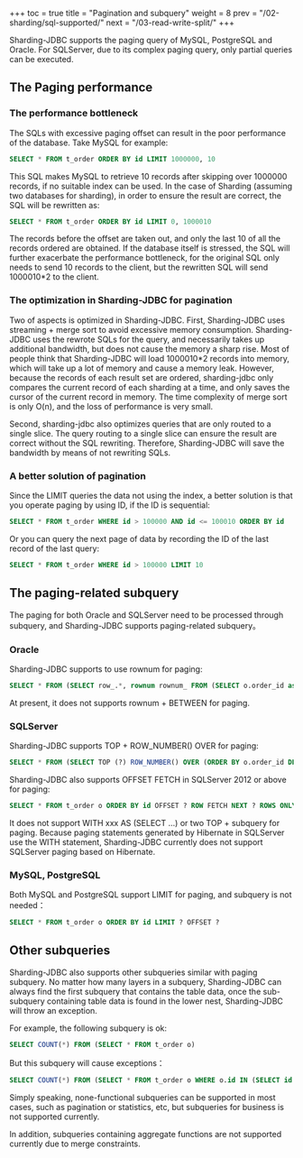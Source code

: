 +++
toc = true
title = "Pagination and subquery"
weight = 8
prev = "/02-sharding/sql-supported/"
next = "/03-read-write-split/"
+++

Sharding-JDBC supports the paging query of MySQL, PostgreSQL and Oracle. For SQLServer, due to its complex paging query, only partial queries can be executed.

## The Paging performance

### The performance bottleneck

The SQLs with excessive paging offset can result in the poor performance of the database. Take MySQL for example:

```sql
SELECT * FROM t_order ORDER BY id LIMIT 1000000, 10
```

This SQL makes MySQL to retrieve 10 records after skipping over 1000000 records, if no suitable index can be used. In the case of Sharding (assuming two databases for sharding), in order to ensure the result are correct, the SQL will be rewritten as:

```sql
SELECT * FROM t_order ORDER BY id LIMIT 0, 1000010
```
The records before the offset are taken out, and only the last 10 of all the records ordered are obtained. If the database itself is stressed, the SQL will further exacerbate the performance bottleneck, for the original SQL only needs to send 10 records to the client, but the rewritten SQL will send 1000010*2 to the client.

### The optimization in Sharding-JDBC for pagination

Two of aspects is optimized in Sharding-JDBC.
First, Sharding-JDBC uses streaming + merge sort to avoid excessive memory consumption. Sharding-JDBC uses the rewrote SQLs for the query, and necessarily takes up additional bandwidth, but does not cause the memory a sharp rise.
Most of people think that Sharding-JDBC will load 1000010*2 records into memory, which will take up a lot of memory and cause a memory leak. However, because the records of each result set are ordered, sharding-jdbc only compares the current record of each sharding at a time, and only saves the cursor of the current record in memory. The time complexity of merge sort is only O(n), and the loss of performance is very small.

Second, sharding-jdbc also optimizes queries that are only routed to a single slice. The query routing to a single slice can ensure the result are correct without the SQL rewriting. Therefore, Sharding-JDBC will save the bandwidth by means of not rewriting SQLs.

### A better solution of pagination

Since the LIMIT queries the data not using the index, a better solution is that you operate paging by using ID, if the ID is sequential:

```sql
SELECT * FROM t_order WHERE id > 100000 AND id <= 100010 ORDER BY id
```

Or you can query the next page of data by recording the ID of the last record of the last query:

```sql
SELECT * FROM t_order WHERE id > 100000 LIMIT 10
```

## The paging-related subquery

The paging for both Oracle and SQLServer need to be processed through subquery, and Sharding-JDBC supports paging-related subquery。

### Oracle

Sharding-JDBC supports to use rownum for paging:

```sql
SELECT * FROM (SELECT row_.*, rownum rownum_ FROM (SELECT o.order_id as order_id FROM t_order o JOIN t_order_item i ON o.order_id = i.order_id) row_ WHERE rownum <= ?) WHERE rownum > ?
```

At present, it does not supports rownum + BETWEEN for paging.

### SQLServer

Sharding-JDBC supports TOP + ROW_NUMBER() OVER for paging:

```sql
SELECT * FROM (SELECT TOP (?) ROW_NUMBER() OVER (ORDER BY o.order_id DESC) AS rownum, * FROM t_order o) AS temp WHERE temp.rownum > ? ORDER BY temp.order_id
```

Sharding-JDBC also supports OFFSET FETCH in SQLServer 2012 or above for paging:

```sql
SELECT * FROM t_order o ORDER BY id OFFSET ? ROW FETCH NEXT ? ROWS ONLY
```

It does not support WITH xxx AS (SELECT ...) or two TOP + subquery for paging. 
Because paging statements generated by Hibernate in SQLServer use the WITH statement, Sharding-JDBC currently does not support SQLServer paging based on Hibernate.

### MySQL, PostgreSQL

Both MySQL and PostgreSQL support LIMIT for paging, and subquery is not needed：

```sql
SELECT * FROM t_order o ORDER BY id LIMIT ? OFFSET ?
```

## Other subqueries

Sharding-JDBC also supports other subqueries similar with paging subquery. No matter how many layers in a subquery, Sharding-JDBC can always find the first subquery that contains the table data, once the sub-subquery containing table data is found in the lower nest, Sharding-JDBC will throw an exception.

For example, the following subquery is ok:

```sql
SELECT COUNT(*) FROM (SELECT * FROM t_order o)
```

But this subquery will cause exceptions：

```sql
SELECT COUNT(*) FROM (SELECT * FROM t_order o WHERE o.id IN (SELECT id FROM t_order WHERE status = ?))
```

Simply speaking, none-functional subqueries can be supported in most cases, such as pagination or statistics, etc, but subqueries for business is not supported currently.

In addition, subqueries containing aggregate functions are not supported currently due to merge constraints.
